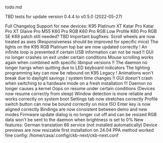 todo.md

TBD tests for update version 0.4.4 to v0.5.0 (2022-05-27)

Full Changelog
Support for new devices:
    K95 Platinum XT
    Katar Pro
    Katar Pro XT
    Glaive Pro
    M55
    K60 Pro RGB
    K60 Pro RGB Low Profile
    K60 Pro RGB SE
K68 patch still needed? TBD
Important bugfixes:
    Scroll wheels are now treated as axes (Responsiveness should be improved for specific mice)
    The lights on the K95 RGB Platinum top bar are now updated correctly
  ! An infinite loop is prevented if certain USB information can not be read
 !! GUI no longer crashes on exit under certain conditions
    Mouse scrolling works again when combined with specific libinput versions
 !! The daemon no longer hangs when quitting due to LED keyboard indicators
    The lighting programming key can now be rebound on K95 Legacy
  ! Animations won't break due to daylight savings / system time changes
 !! GUI doesn't crash when switching to a hardware mode on a fresh installation
!!! Daemon no longer causes a kernel Oops on resume under certain conditions (Devices now resume correctly from sleep)
    Window detection is more reliable and works correctly on system boot
    Settings tab now stretches correctly
    Profile switch button can now be bound correctly on mice
    ISO Enter key is now aligned correctly
    Bindings are now consistent between demo and new modes
    Firmware update dialog is no longer cut off and can be resized
    RGB data won't be sent to the daemon when brightness is set to 0%
New features:
    German translation
    66 service (not installed automatically)
    Device previews are now resizable
first installation on 24.04
PPA method worked fine
config: /home/casa/.config/ckb-next/ckb-next.conf

